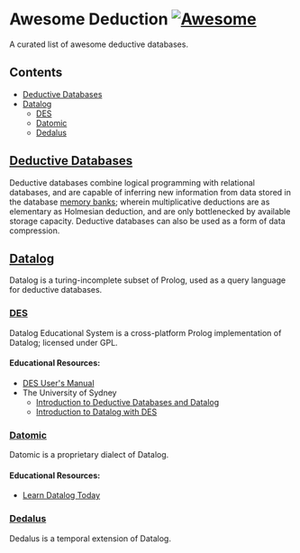 # Awesome Deduction [![Awesome](https://cdn.rawgit.com/sindresorhus/awesome/d7305f38d29fed78fa85652e3a63e154dd8e8829/media/badge.svg)](https://github.com/sindresorhus/awesome)
A curated list of awesome deductive databases.


## Contents

- [Deductive Databases](#deductive-databases)
- [Datalog](#datalog)
    - [DES](#des)
    - [Datomic](#datomic)
    - [Dedalus](dedalus)

## [Deductive Databases](https://en.wikipedia.org/wiki/Deductive_database)
Deductive databases combine logical programming with relational databases, and are capable of inferring new information from data stored in the database [memory banks](http://www.imdb.com/character/ch0011083/quotes); wherein multiplicative deductions are as elementary as Holmesian deduction, and are only bottlenecked by available storage capacity. Deductive databases can also be used as a form of data compression.

## [Datalog](http://en.wikipedia.org/wiki/Datalog)
Datalog is a turing-incomplete subset of Prolog, used as a query language for deductive databases.

### [DES](https://sourceforge.net/projects/des/)
Datalog Educational System is a cross-platform Prolog implementation of Datalog; licensed under GPL.
#### Educational Resources:
* [DES User's Manual](http://des.sourceforge.net/html/manual.html)
* The University of Sydney
    * [Introduction to Deductive Databases and Datalog](http://sydney.edu.au/engineering/it/courses/info2120/lectures/02adv_Datalog.pdf)
    * [Introduction to Datalog with DES](http://sydney.edu.au/engineering/it/courses/info2120/docs/DES_Walkthrough.pdf)

### [Datomic](http://datomic.com/)
Datomic is a proprietary dialect of Datalog.
#### Educational Resources:
* [Learn Datalog Today](http://www.learndatalogtoday.org/)

### [Dedalus](https://www2.eecs.berkeley.edu/Pubs/TechRpts/2009/EECS-2009-173.html)
Dedalus is a temporal extension of Datalog.
